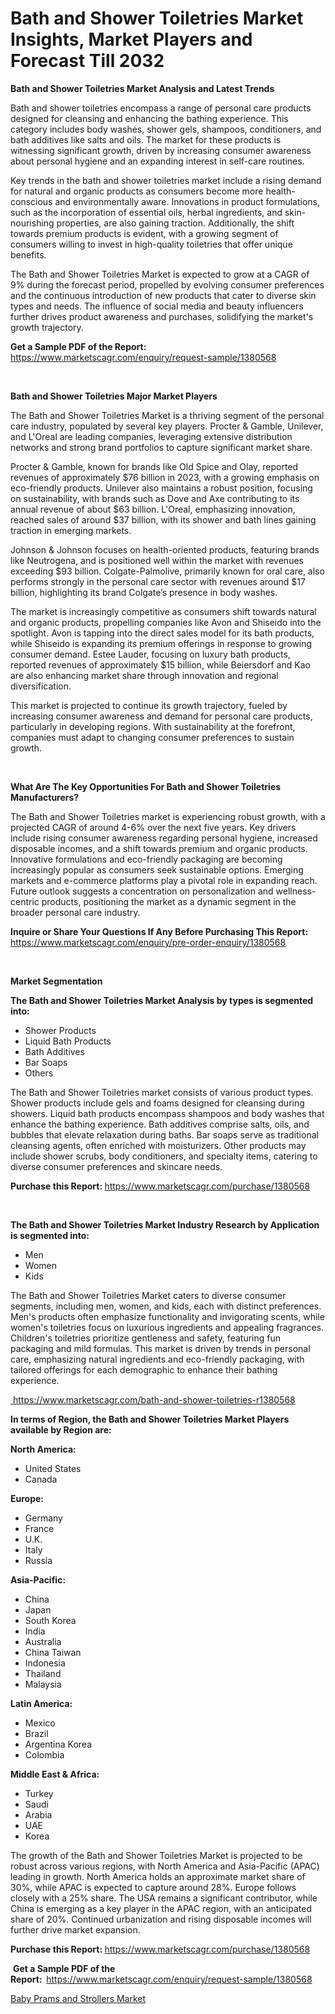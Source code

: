 <p><h1>Bath and Shower Toiletries Market Insights, Market Players and Forecast Till 2032</h1></p><p><strong>Bath and Shower Toiletries Market Analysis and Latest Trends</strong></p>
<p><p>Bath and shower toiletries encompass a range of personal care products designed for cleansing and enhancing the bathing experience. This category includes body washes, shower gels, shampoos, conditioners, and bath additives like salts and oils. The market for these products is witnessing significant growth, driven by increasing consumer awareness about personal hygiene and an expanding interest in self-care routines.</p><p>Key trends in the bath and shower toiletries market include a rising demand for natural and organic products as consumers become more health-conscious and environmentally aware. Innovations in product formulations, such as the incorporation of essential oils, herbal ingredients, and skin-nourishing properties, are also gaining traction. Additionally, the shift towards premium products is evident, with a growing segment of consumers willing to invest in high-quality toiletries that offer unique benefits.</p><p>The Bath and Shower Toiletries Market is expected to grow at a CAGR of 9% during the forecast period, propelled by evolving consumer preferences and the continuous introduction of new products that cater to diverse skin types and needs. The influence of social media and beauty influencers further drives product awareness and purchases, solidifying the market's growth trajectory.</p></p>
<p><strong>Get a Sample PDF of the Report:&nbsp;</strong> <a href="https://www.marketscagr.com/enquiry/request-sample/1380568?utm_campaign=2265&utm_medium=2&utm_source=Github&utm_content=ia&utm_term=09022025&utm_id=bath-and-shower-toiletries">https://www.marketscagr.com/enquiry/request-sample/1380568</a></p>
<p>&nbsp;</p>
<p><strong>Bath and Shower Toiletries Major Market Players</strong></p>
<p><p>The Bath and Shower Toiletries Market is a thriving segment of the personal care industry, populated by several key players. Procter & Gamble, Unilever, and L'Oreal are leading companies, leveraging extensive distribution networks and strong brand portfolios to capture significant market share. </p><p>Procter & Gamble, known for brands like Old Spice and Olay, reported revenues of approximately $76 billion in 2023, with a growing emphasis on eco-friendly products. Unilever also maintains a robust position, focusing on sustainability, with brands such as Dove and Axe contributing to its annual revenue of about $63 billion. L'Oreal, emphasizing innovation, reached sales of around $37 billion, with its shower and bath lines gaining traction in emerging markets.</p><p>Johnson & Johnson focuses on health-oriented products, featuring brands like Neutrogena, and is positioned well within the market with revenues exceeding $93 billion. Colgate-Palmolive, primarily known for oral care, also performs strongly in the personal care sector with revenues around $17 billion, highlighting its brand Colgate’s presence in body washes.</p><p>The market is increasingly competitive as consumers shift towards natural and organic products, propelling companies like Avon and Shiseido into the spotlight. Avon is tapping into the direct sales model for its bath products, while Shiseido is expanding its premium offerings in response to growing consumer demand. Estee Lauder, focusing on luxury bath products, reported revenues of approximately $15 billion, while Beiersdorf and Kao are also enhancing market share through innovation and regional diversification.</p><p>This market is projected to continue its growth trajectory, fueled by increasing consumer awareness and demand for personal care products, particularly in developing regions. With sustainability at the forefront, companies must adapt to changing consumer preferences to sustain growth.</p></p>
<p>&nbsp;</p>
<p><strong>What Are The Key Opportunities For Bath and Shower Toiletries Manufacturers?</strong></p>
<p><p>The Bath and Shower Toiletries market is experiencing robust growth, with a projected CAGR of around 4-6% over the next five years. Key drivers include rising consumer awareness regarding personal hygiene, increased disposable incomes, and a shift towards premium and organic products. Innovative formulations and eco-friendly packaging are becoming increasingly popular as consumers seek sustainable options. Emerging markets and e-commerce platforms play a pivotal role in expanding reach. Future outlook suggests a concentration on personalization and wellness-centric products, positioning the market as a dynamic segment in the broader personal care industry.</p></p>
<p><strong>Inquire or Share Your Questions If Any Before Purchasing This Report:</strong> <a href="https://www.marketscagr.com/enquiry/pre-order-enquiry/1380568?utm_campaign=2265&utm_medium=2&utm_source=Github&utm_content=ia&utm_term=09022025&utm_id=bath-and-shower-toiletries">https://www.marketscagr.com/enquiry/pre-order-enquiry/1380568</a></p>
<p>&nbsp;</p>
<p><strong>Market Segmentation</strong></p>
<p><strong>The Bath and Shower Toiletries Market Analysis by types is segmented into:</strong></p>
<p><ul><li>Shower Products</li><li>Liquid Bath Products</li><li>Bath Additives</li><li>Bar Soaps</li><li>Others</li></ul></p>
<p><p>The Bath and Shower Toiletries market consists of various product types. Shower products include gels and foams designed for cleansing during showers. Liquid bath products encompass shampoos and body washes that enhance the bathing experience. Bath additives comprise salts, oils, and bubbles that elevate relaxation during baths. Bar soaps serve as traditional cleansing agents, often enriched with moisturizers. Other products may include shower scrubs, body conditioners, and specialty items, catering to diverse consumer preferences and skincare needs.</p></p>
<p><strong>Purchase this Report:&nbsp;</strong><a href="https://www.marketscagr.com/purchase/1380568?utm_campaign=2265&utm_medium=2&utm_source=Github&utm_content=ia&utm_term=09022025&utm_id=bath-and-shower-toiletries">https://www.marketscagr.com/purchase/1380568</a></p>
<p>&nbsp;</p>
<p><strong>The Bath and Shower Toiletries Market Industry Research by Application is segmented into:</strong></p>
<p><ul><li>Men</li><li>Women</li><li>Kids</li></ul></p>
<p><p>The Bath and Shower Toiletries Market caters to diverse consumer segments, including men, women, and kids, each with distinct preferences. Men's products often emphasize functionality and invigorating scents, while women's toiletries focus on luxurious ingredients and appealing fragrances. Children's toiletries prioritize gentleness and safety, featuring fun packaging and mild formulas. This market is driven by trends in personal care, emphasizing natural ingredients and eco-friendly packaging, with tailored offerings for each demographic to enhance their bathing experience.</p></p>
<p><a href="https://www.marketscagr.com/bath-and-shower-toiletries-r1380568?utm_campaign=2265&utm_medium=2&utm_source=Github&utm_content=ia&utm_term=09022025&utm_id=bath-and-shower-toiletries">&nbsp;https://www.marketscagr.com/bath-and-shower-toiletries-r1380568</a></p>
<p><strong>In terms of Region, the Bath and Shower Toiletries Market Players available by Region are:</strong></p>
<p>
    <p> <strong> North America: </strong>
        <ul>
            <li>United States</li>
            <li>Canada</li>
        </ul>
        </p> 
    <p> <strong> Europe: </strong>
        <ul>
            <li>Germany</li>
            <li>France</li>
            <li>U.K.</li>
            <li>Italy</li>
            <li>Russia</li>
        </ul>
        </p> 
    <p> <strong> Asia-Pacific: </strong>
        <ul>
            <li>China</li>
            <li>Japan</li>
            <li>South Korea</li>
            <li>India</li>
            <li>Australia</li>
            <li>China Taiwan</li>
            <li>Indonesia</li>
            <li>Thailand</li>
            <li>Malaysia</li>
        </ul>
        </p> 
    <p> <strong> Latin America: </strong>
        <ul>
            <li>Mexico</li>
            <li>Brazil</li>
            <li>Argentina Korea</li>
            <li>Colombia</li>
        </ul>
        </p> 
    <p> <strong> Middle East & Africa: </strong>
        <ul>
            <li>Turkey</li>
            <li>Saudi</li>
            <li>Arabia</li>
            <li>UAE</li>
            <li>Korea</li>
        </ul>
    </p>
    </p>
<p><p>The growth of the Bath and Shower Toiletries Market is projected to be robust across various regions, with North America and Asia-Pacific (APAC) leading in growth. North America holds an approximate market share of 30%, while APAC is expected to capture around 28%. Europe follows closely with a 25% share. The USA remains a significant contributor, while China is emerging as a key player in the APAC region, with an anticipated share of 20%. Continued urbanization and rising disposable incomes will further drive market expansion.</p></p>
<p><strong>Purchase this Report: </strong><a href="https://www.marketscagr.com/purchase/1380568?utm_campaign=2265&utm_medium=2&utm_source=Github&utm_content=ia&utm_term=09022025&utm_id=bath-and-shower-toiletries">https://www.marketscagr.com/purchase/1380568</a></p>
<p>&nbsp;<strong>Get a Sample PDF of the Report:&nbsp;&nbsp;</strong><a href="https://www.marketscagr.com/enquiry/request-sample/1380568?utm_campaign=2265&utm_medium=2&utm_source=Github&utm_content=ia&utm_term=09022025&utm_id=bath-and-shower-toiletries">https://www.marketscagr.com/enquiry/request-sample/1380568</a></p>
<p><strong></strong></p>
<p><p><a href="https://github.com/dolorespeddico90/Market-Research-Report-List-1/blob/main/baby-prams-and-strollers-market.md?utm_campaign=2265&utm_medium=2&utm_source=Github&utm_content=ia&utm_term=09022025&utm_id=bath-and-shower-toiletries">Baby Prams and Strollers Market</a></p></p>
